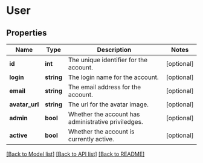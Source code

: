 # User

## Properties
Name | Type | Description | Notes
------------ | ------------- | ------------- | -------------
**id** | **int** | The unique identifier for the account. | [optional] 
**login** | **string** | The login name for the account. | [optional] 
**email** | **string** | The email address for the account. | [optional] 
**avatar_url** | **string** | The url for the avatar image. | [optional] 
**admin** | **bool** | Whether the account has administrative priviledges. | [optional] 
**active** | **bool** | Whether the account is currently active. | [optional] 

[[Back to Model list]](../README.md#documentation-for-models) [[Back to API list]](../README.md#documentation-for-api-endpoints) [[Back to README]](../README.md)


